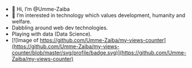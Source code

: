 - 👋 Hi, I’m @Umme-Zaiba
- 👀 I’m interested in technology which values development, humanity and welfare.
-  Dabbling around web dev technologies.
-  Playing with data (Data Science).
- [![Image of https://github.com/Umme-Zaiba/my-views-counter](https://github.com/Umme-Zaiba/my-views-counter/blob/master/svg/profile/badge.svg)](https://github.com/Umme-Zaiba/my-views-counter)
<!---
Umme-Zaiba/Umme-Zaiba is a ✨ special ✨ repository because its `README.md` (this file) appears on your GitHub profile.
You can click the Preview link to take a look at your changes.
--->
